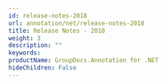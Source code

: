 ```yaml
---
id: release-notes-2018
url: annotation/net/release-notes-2018
title: Release Notes - 2018
weight: 3
description: ""
keywords: 
productName: GroupDocs.Annotation for .NET
hideChildren: False
---
```

